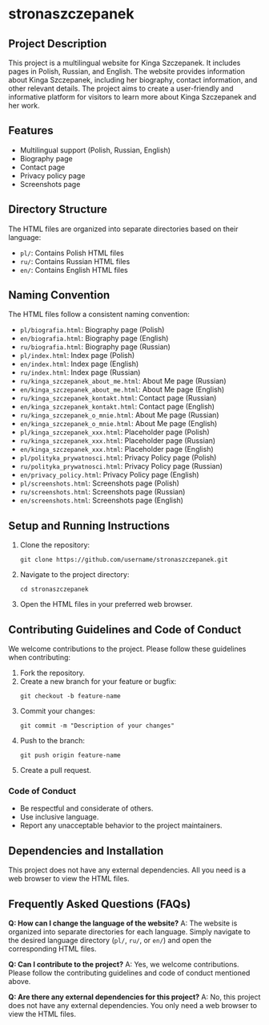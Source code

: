 # stronaszczepanek

## Project Description

This project is a multilingual website for Kinga Szczepanek. It includes pages in Polish, Russian, and English. The website provides information about Kinga Szczepanek, including her biography, contact information, and other relevant details. The project aims to create a user-friendly and informative platform for visitors to learn more about Kinga Szczepanek and her work.

## Features

- Multilingual support (Polish, Russian, English)
- Biography page
- Contact page
- Privacy policy page
- Screenshots page

## Directory Structure

The HTML files are organized into separate directories based on their language:

- `pl/`: Contains Polish HTML files
- `ru/`: Contains Russian HTML files
- `en/`: Contains English HTML files

## Naming Convention

The HTML files follow a consistent naming convention:

- `pl/biografia.html`: Biography page (Polish)
- `en/biografia.html`: Biography page (English)
- `ru/biografia.html`: Biography page (Russian)
- `pl/index.html`: Index page (Polish)
- `en/index.html`: Index page (English)
- `ru/index.html`: Index page (Russian)
- `ru/kinga_szczepanek_about_me.html`: About Me page (Russian)
- `en/kinga_szczepanek_about_me.html`: About Me page (English)
- `ru/kinga_szczepanek_kontakt.html`: Contact page (Russian)
- `en/kinga_szczepanek_kontakt.html`: Contact page (English)
- `ru/kinga_szczepanek_o_mnie.html`: About Me page (Russian)
- `en/kinga_szczepanek_o_mnie.html`: About Me page (English)
- `pl/kinga_szczepanek_xxx.html`: Placeholder page (Polish)
- `ru/kinga_szczepanek_xxx.html`: Placeholder page (Russian)
- `en/kinga_szczepanek_xxx.html`: Placeholder page (English)
- `pl/polityka_prywatnosci.html`: Privacy Policy page (Polish)
- `ru/polityka_prywatnosci.html`: Privacy Policy page (Russian)
- `en/privacy_policy.html`: Privacy Policy page (English)
- `pl/screenshots.html`: Screenshots page (Polish)
- `ru/screenshots.html`: Screenshots page (Russian)
- `en/screenshots.html`: Screenshots page (English)

## Setup and Running Instructions

1. Clone the repository:
   ```
   git clone https://github.com/username/stronaszczepanek.git
   ```
2. Navigate to the project directory:
   ```
   cd stronaszczepanek
   ```
3. Open the HTML files in your preferred web browser.

## Contributing Guidelines and Code of Conduct

We welcome contributions to the project. Please follow these guidelines when contributing:

1. Fork the repository.
2. Create a new branch for your feature or bugfix:
   ```
   git checkout -b feature-name
   ```
3. Commit your changes:
   ```
   git commit -m "Description of your changes"
   ```
4. Push to the branch:
   ```
   git push origin feature-name
   ```
5. Create a pull request.

### Code of Conduct

- Be respectful and considerate of others.
- Use inclusive language.
- Report any unacceptable behavior to the project maintainers.

## Dependencies and Installation

This project does not have any external dependencies. All you need is a web browser to view the HTML files.

## Frequently Asked Questions (FAQs)

**Q: How can I change the language of the website?**
A: The website is organized into separate directories for each language. Simply navigate to the desired language directory (`pl/`, `ru/`, or `en/`) and open the corresponding HTML files.

**Q: Can I contribute to the project?**
A: Yes, we welcome contributions. Please follow the contributing guidelines and code of conduct mentioned above.

**Q: Are there any external dependencies for this project?**
A: No, this project does not have any external dependencies. You only need a web browser to view the HTML files.
